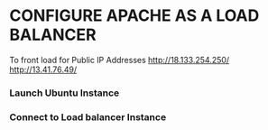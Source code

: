 
# CONFIGURE APACHE AS A LOAD BALANCER

To front load for Public IP Addresses
http://18.133.254.250/
http://13.41.76.49/

### Launch Ubuntu Instance
### Connect to Load balancer Instance

